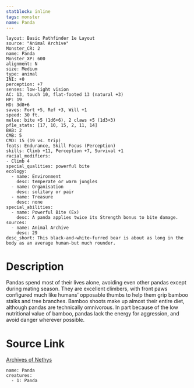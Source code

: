 ```yaml
---
statblock: inline
tags: monster
name: Panda
---
```

```statblock
layout: Basic Pathfinder 1e Layout
source: "Animal Archive"
Monster_CR: 2
name: Panda
Monster_XP: 600
alignment: N
size: Medium
type: animal
INI: +0
perception: +7
senses: low-light vision
AC: 13, touch 10, flat-footed 13 (natural +3)
HP: 19
HD: 3d8+6
saves: Fort +5, Ref +3, Will +1
speed: 30 ft.
melee: bite +5 (1d6+6), 2 claws +5 (1d3+3)
pf1e_stats: [17, 10, 15, 2, 11, 14]
BAB: 2
CMB: 5
CMD: 15 (19 vs. trip)
feats: Endurance, Skill Focus (Perception)
skills: Climb +11, Perception +7, Survival +1
racial_modifiers:
- Climb 4
special_qualities: powerful bite
ecology:
  - name: Environment
    desc: temperate or warm jungles
  - name: Organisation
    desc: solitary or pair
  - name: Treasure
    desc: none
special_abilities:
  - name: Powerful Bite (Ex)
    desc: A panda applies twice its Strength bonus to bite damage.
sources:
  - name: Animal Archive
    desc: 29
desc_short: This black-and-white-furred bear is about as long in the body as an average human-but much rounder.
```
# Description
Pandas spend most of their lives alone, avoiding even other pandas except during mating season. They are excellent climbers, with front paws configured much like humans’ opposable thumbs to help them grip bamboo stalks and tree branches. Bamboo shoots make up almost their entire diet, although pandas are technically omnivorous. In part because of the low nutritional value of bamboo, pandas lack the energy for aggression, and avoid danger wherever possible.
# Source Link
[Archives of Nethys](https://aonprd.com/MonsterDisplay.aspx?ItemName=Panda)
```encounter-table
name: Panda
creatures:
  - 1: Panda
```
